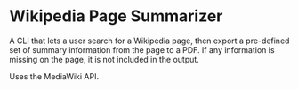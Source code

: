 # Wikipedia Page Summarizer
A CLI that lets a user search for a Wikipedia page, then export a pre-defined set of summary information from the page to a PDF. If any information is missing on the page, it is not included in the output.

Uses the MediaWiki API.